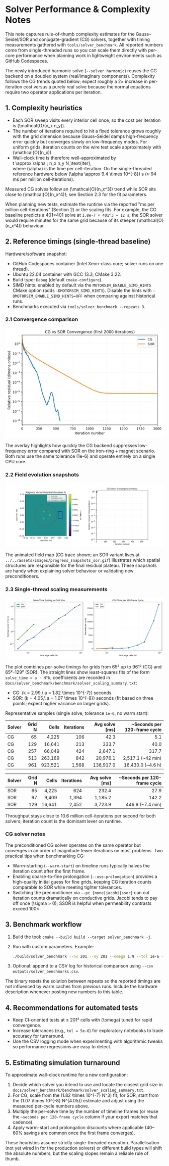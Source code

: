 # Solver Performance & Complexity Notes

This note captures rule-of-thumb complexity estimates for the Gauss–Seidel/SOR
and conjugate-gradient (CG) solvers, together with timing measurements gathered
with `tools/solver_benchmark`. All reported numbers come from single-threaded
runs so you can scale them directly with per-core performance when planning
work in lightweight environments such as GitHub Codespaces.

The newly introduced harmonic solve (`--solver harmonic`) reuses the CG backend
on a doubled system (real/imaginary components). Complexity follows the CG
trends quoted below; expect roughly a 2× increase in per-iteration cost versus a
purely real solve because the normal equations require two operator applications
per iteration.

## 1. Complexity heuristics

* Each SOR sweep visits every interior cell once, so the cost per iteration is
  \(\mathcal{O}(n_x n_y)\).
* The number of iterations required to hit a fixed tolerance grows roughly with
  the grid dimension because Gauss–Seidel damps high-frequency error quickly but
  converges slowly on low-frequency modes. For uniform grids, iteration counts on
  the wire test scale approximately with \(\mathcal{O}(n_x)\).
* Wall-clock time is therefore well-approximated by
  \
  t \approx \alpha \; n_x n_y N_\text{iter},
  \
  where \(\alpha\) is the time per cell-iteration. On the single-threaded
  reference hardware below \(\alpha \approx 9.4 \times 10^{-8}\) s (≈ 94 ms per
  million cell-iterations).

Measured CG solves follow an \(\mathcal{O}(n_x^3)\) trend while SOR sits close to
\(\mathcal{O}(n_x^4)\); see Section&nbsp;2.3 for the fit parameters.

When planning new tests, estimate the runtime via the reported
"ms per million cell-iterations" (Section 2) or the scaling fits. For example,
the CG baseline predicts a 401×401 solve at `1.8e-7 × 401^3 ≈ 12 s`; the SOR
solver would require minutes for the same grid because of its steeper
\(\mathcal{O}(n_x^4)\) behaviour.

## 2. Reference timings (single-thread baseline)

Hardware/software snapshot:

* GitHub Codespaces container (Intel Xeon-class core; solver runs on one thread).
* Ubuntu 22.04 container with GCC 13.3, CMake 3.22.
* Build type: `Debug` (default `cmake-configure`).
* SIMD hints: enabled by default via the `MOTORSIM_ENABLE_SIMD_HINTS` CMake option
  (adds `-DMOTORSIM_SIMD_HINTS`). Disable the hints with
  `-DMOTORSIM_ENABLE_SIMD_HINTS=OFF` when comparing against historical runs.
* Benchmarks executed via `tools/solver_benchmark --repeats 3`.

### 2.1 Convergence comparison

![CG vs SOR convergence overlay](../../assets/images/CG_vs_SOR_convergence_overlay.png)

The overlay highlights how quickly the CG backend suppresses low-frequency
error compared with SOR on the iron-ring + magnet scenario. Both runs use the
same tolerance (1e-6) and operate entirely on a single CPU core.

### 2.2 Field evolution snapshots

![CG progress snapshots](../../assets/images/progress_snapshots_cg.gif)

The animated field map (CG trace shown; an SOR variant lives at
`../../assets/images/progress_snapshots_sor.gif`) illustrates which spatial structures are
responsible for the final residual plateau. These snapshots are handy when
explaining solver behaviour or validating new preconditioners.

### 2.3 Single-thread scaling measurements

![Solver scaling comparison](../../solver_benchmark/benchmark/solver_scaling.png)

The plot combines per-solve timings for grids from 65² up to 961² (CG) and
65²–129² (SOR). The straight lines show least-squares fits of the form
`solve_time ≈ a · N^k`; coefficients are recorded in
`docs/solver_benchmark/benchmark/solver_scaling_summary.txt`:

* CG: \(k = 2.99,\ a = 1.82 \times 10^{-7}\) seconds.
* SOR: \(k = 4.05,\ a = 1.07 \times 10^{-8}\) seconds (fit based on three
  points; expect higher variance on larger grids).

Representative samples (single solve, tolerance `1e-6`, no warm start):

| Solver | Grid N | Cells | Iterations | Avg solve [ms] | ~Seconds per 120-frame cycle |
| ------ | ------:| -----:| ----------:| --------------:| ----------------------------:|
| CG     | 65     | 4,225 | 106        | 42.3           | 5.1                         |
| CG     | 129    | 16,641| 213        | 333.7          | 40.0                        |
| CG     | 257    | 66,049| 424        | 2,647.1        | 317.7                       |
| CG     | 513    | 263,169| 842       | 20,976.1       | 2,517.1 (~42 min)           |
| CG     | 961    | 923,521| 1,568     | 136,917.0      | 16,430.0 (~4.6 h)           |

| Solver | Grid N | Cells | Iterations | Avg solve [ms] | ~Seconds per 120-frame cycle |
| ------ | ------:| -----:| ----------:| --------------:| ----------------------------:|
| SOR    | 65     | 4,225 | 624        | 232.4          | 27.9                        |
| SOR    | 97     | 9,409 | 1,394      | 1,185.2        | 142.2                       |
| SOR    | 129    | 16,641| 2,452      | 3,723.9        | 446.9 (~7.4 min)            |

Throughput stays close to 10.6 million cell-iterations per second for both
solvers; iteration count is the dominant lever on runtime.

### CG solver notes

The preconditioned CG solver operates on the same operator but converges in an
order of magnitude fewer iterations on most problems. Two practical tips when
benchmarking CG:

* Warm-starting (`--warm-start`) on timeline runs typically halves the iteration
  count after the first frame.
* Enabling coarse-to-fine prolongation (`--use-prolongation`) provides a
  high-quality initial guess for fine grids, keeping CG iteration counts
  comparable to SOR while meeting tighter tolerances.
* Switching the preconditioner via `--pc {none|jacobi|ssor}` can cut iteration
  counts dramatically on conductive grids. Jacobi tends to pay off once
  \(\sigma > 0\); SSOR is helpful when permeability contrasts exceed 100×.

## 3. Benchmark workflow

1. Build the tool: `cmake --build build --target solver_benchmark -j`.
2. Run with custom parameters. Example:

   ```bash
   ./build/solver_benchmark --nx 201 --ny 201 --omega 1.9 --tol 1e-6 --repeats 5
   ```

3. Optional: append to a CSV log for historical comparison using
   `--csv outputs/solver_benchmarks.csv`.

The binary resets the solution between repeats so the reported timings are not
influenced by warm caches from previous runs. Include the hardware description
whenever posting new numbers to this table.

## 4. Recommendations for automated tests

* Keep CI-oriented tests at ≤ 201² cells with \(\omega\) tuned for rapid
  convergence.
* Increase tolerances (e.g., `tol = 5e-6`) for exploratory notebooks to trade
  accuracy for turnaround.
* Use the CSV logging mode when experimenting with algorithmic tweaks so
  performance regressions are easy to detect.

## 5. Estimating simulation turnaround

To approximate wall-clock runtime for a new configuration:

1. Decide which solver you intend to use and locate the closest grid size in
  `docs/solver_benchmark/benchmark/solver_scaling_summary.txt`.
2. For CG, scale from the \(1.82 \times 10^{-7} N^3\) fit; for SOR, start from
  the \(1.07 \times 10^{-8} N^{4.05}\) estimate and adjust using the measured
  per-cycle numbers above.
3. Multiply the per-solve time by the number of timeline frames (or reuse the
  `~seconds per 120-frame cycle` column if your export matches that cadence).
4. Apply warm-start and prolongation discounts where applicable (40–60% savings
  are common once the first frame converges).

These heuristics assume strictly single-threaded execution. Parallelisation (not
yet wired in for the production solvers) or different build types will shift the
absolute numbers, but the scaling slopes remain a reliable rule of thumb.

